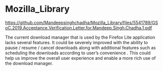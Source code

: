 # Mozilla_Library

https://github.com/Mandeepsinghchadha/Mozilla_Library/files/5541789/GSoC.2019.Acceptance.Verification.Letter.for.Mandeep.Singh.Chadha.1.pdf


The current download manager that is used by the Firefox Lite application lacks several
features. It could be severely improved with the ability to pause / resume / cancel downloads
along with additional features such as scheduling the downloads according to
user’s convenience . This could help us improve the overall user experience and enable a more
rich use of the download manager.
